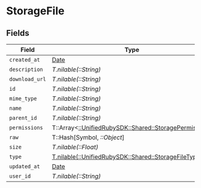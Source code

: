 # StorageFile


## Fields

| Field                                                                                             | Type                                                                                              | Required                                                                                          | Description                                                                                       |
| ------------------------------------------------------------------------------------------------- | ------------------------------------------------------------------------------------------------- | ------------------------------------------------------------------------------------------------- | ------------------------------------------------------------------------------------------------- |
| `created_at`                                                                                      | [Date](https://ruby-doc.org/stdlib-2.6.1/libdoc/date/rdoc/Date.html)                              | :heavy_minus_sign:                                                                                | N/A                                                                                               |
| `description`                                                                                     | *T.nilable(::String)*                                                                             | :heavy_minus_sign:                                                                                | N/A                                                                                               |
| `download_url`                                                                                    | *T.nilable(::String)*                                                                             | :heavy_minus_sign:                                                                                | N/A                                                                                               |
| `id`                                                                                              | *T.nilable(::String)*                                                                             | :heavy_minus_sign:                                                                                | N/A                                                                                               |
| `mime_type`                                                                                       | *T.nilable(::String)*                                                                             | :heavy_minus_sign:                                                                                | N/A                                                                                               |
| `name`                                                                                            | *T.nilable(::String)*                                                                             | :heavy_minus_sign:                                                                                | N/A                                                                                               |
| `parent_id`                                                                                       | *T.nilable(::String)*                                                                             | :heavy_minus_sign:                                                                                | N/A                                                                                               |
| `permissions`                                                                                     | T::Array<[::UnifiedRubySDK::Shared::StoragePermission](../../models/shared/storagepermission.md)> | :heavy_minus_sign:                                                                                | N/A                                                                                               |
| `raw`                                                                                             | T::Hash[Symbol, *::Object*]                                                                       | :heavy_minus_sign:                                                                                | N/A                                                                                               |
| `size`                                                                                            | *T.nilable(::Float)*                                                                              | :heavy_minus_sign:                                                                                | N/A                                                                                               |
| `type`                                                                                            | [T.nilable(::UnifiedRubySDK::Shared::StorageFileType)](../../models/shared/storagefiletype.md)    | :heavy_minus_sign:                                                                                | N/A                                                                                               |
| `updated_at`                                                                                      | [Date](https://ruby-doc.org/stdlib-2.6.1/libdoc/date/rdoc/Date.html)                              | :heavy_minus_sign:                                                                                | N/A                                                                                               |
| `user_id`                                                                                         | *T.nilable(::String)*                                                                             | :heavy_minus_sign:                                                                                | N/A                                                                                               |